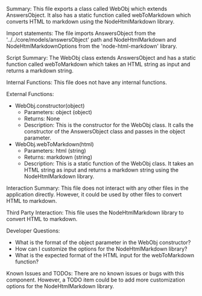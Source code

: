 Summary:
This file exports a class called WebObj which extends AnswersObject. It also has a static function called webToMarkdown which converts HTML to markdown using the NodeHtmlMarkdown library.

Import statements:
The file imports AnswersObject from the '../../core/models/answersObject' path and NodeHtmlMarkdown and NodeHtmlMarkdownOptions from the 'node-html-markdown' library.

Script Summary:
The WebObj class extends AnswersObject and has a static function called webToMarkdown which takes an HTML string as input and returns a markdown string.

Internal Functions:
This file does not have any internal functions.

External Functions:
- WebObj.constructor(object)
  - Parameters: object (object)
  - Returns: None
  - Description: This is the constructor for the WebObj class. It calls the constructor of the AnswersObject class and passes in the object parameter.
- WebObj.webToMarkdown(html)
  - Parameters: html (string)
  - Returns: markdown (string)
  - Description: This is a static function of the WebObj class. It takes an HTML string as input and returns a markdown string using the NodeHtmlMarkdown library.

Interaction Summary:
This file does not interact with any other files in the application directly. However, it could be used by other files to convert HTML to markdown.

Third Party Interaction:
This file uses the NodeHtmlMarkdown library to convert HTML to markdown.

Developer Questions:
- What is the format of the object parameter in the WebObj constructor?
- How can I customize the options for the NodeHtmlMarkdown library?
- What is the expected format of the HTML input for the webToMarkdown function?

Known Issues and TODOs:
There are no known issues or bugs with this component. However, a TODO item could be to add more customization options for the NodeHtmlMarkdown library.